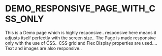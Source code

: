 # DEMO_RESPONSIVE_PAGE_WITH_CSS_ONLY

This is a Demo page which is highly responsive..
responsive here means it adjusts itself perfectly with the screen size..
The Page is made responsive only with the use of CSS..
CSS grid and Flex  Display properties are used....
Text and images are also responsive..
